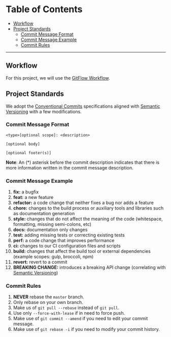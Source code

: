 # Table of Contents

* [Workflow](#workflow)
* [Project Standards](#project-standards)
  * [Commit Message Format](#commit-message-format)
  * [Commit Message Example](#commit-message-example)
  * [Commit Rules](#commit-rules)

---

## Workflow

For this project, we will use the [GitFlow Workflow](https://www.atlassian.com/git/tutorials/comparing-workflows/gitflow-workflow).

## Project Standards

We adopt the [Conventional Commits](https://www.conventionalcommits.org/en/v1.0.0/) specifications aligned with [Semantic Versioning](https://semver.org/) with a few modifications.

### Commit Message Format

```text
<type>[optional scope]: <description>

[optional body]

[optional footer(s)]
```

**Note**: An (\*) asterisk before the commit description indicates that there is more information written in the commit message description.

### Commit Message Example

1. **fix:** a bugfix
2. **feat:** a new feature
3. **refactor:** a code change that neither fixes a bug nor adds a feature
4. **chore:** changes to the build process or auxiliary tools and libraries such as documentation generation
5. **style:** changes that do not affect the meaning of the code (whitespace, formatting, missing semi-colons, etc)
6. **docs:** documentation only changes
7. **test:** adding missing tests or correcting existing tests
8. **perf:** a code change that improves performance
9. **ci:** changes to our CI configuration files and scripts
10. **build:** changes that affect the build tool or external dependencies (example scopes: gulp, broccoli, npm)
11. **revert:** revert to a commit
12. **BREAKING CHANGE:** introduces a breaking API change (correlating with [Semantic Versioning](https://semver.org/))

### Commit Rules

1. **NEVER** rebase the `master` branch.
2. Only rebase on your own branch.
3. Make us of `git pull --rebase` instead of `git pull`.
4. Use only `--force-with-lease` if in need to force push.
5. Make use of `git commit --amend` if you need to edit your commit message.
6. Make use of `git rebase -i` if you need to modify your commit history.
